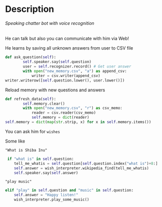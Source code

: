# Description

###### Speaking chatter bot with voice recognition
He can talk but also you can communicate with him via Web!

He learns by saving all unknown answers from user to CSV file 

```python
def ask_question(self):
        self.speaker.say(self.question)
        user = self.recognizer.record() # Get user answer 
        with open("new_memory.csv", "a") as append_csv:
            writer = csv.writer(append_csv)
writer.writerow([self.question.lower(), user.lower()])
```
Reload memory with new questions and answers 
```python
def refresh_data(self):
        self.memory.clear()
        with open("new_memory.csv", "r") as csv_memo:
            reader = csv.reader(csv_memo)
            self.memory = dict(reader)
self.memory = dict(map(str.strip, x) for x in self.memory.items())
```

You can ask him for `wishes`

Some like

``"What is Shiba Inu"``

```python
 if "what is" in self.question:
    tell_me_whatis = self.question[self.question.index("what is")+8:]
    self.answer = wish_interpreter.wikipedia_find(tell_me_whatis)
    self.speaker.say(self.answer)
```
``"play music"``

```python
elif "play" in self.question and "music" in self.question:
    self.answer = "Happy listen!"
    wish_interpreter.play_some_music()
```
